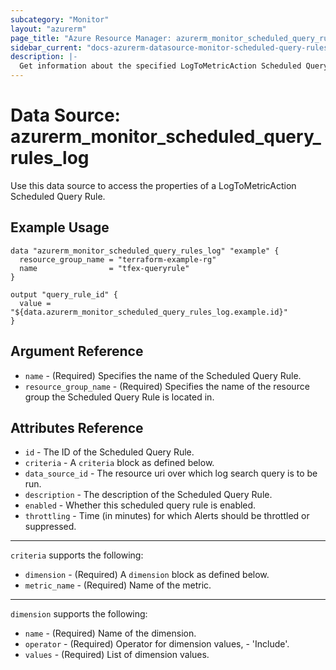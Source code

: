 ```yaml
---
subcategory: "Monitor"
layout: "azurerm"
page_title: "Azure Resource Manager: azurerm_monitor_scheduled_query_rules_log"
sidebar_current: "docs-azurerm-datasource-monitor-scheduled-query-rules-log"
description: |-
  Get information about the specified LogToMetricAction Scheduled Query Rule.
---
```


# Data Source: azurerm_monitor_scheduled_query_rules_log

Use this data source to access the properties of a LogToMetricAction Scheduled Query Rule.

## Example Usage

```hcl
data "azurerm_monitor_scheduled_query_rules_log" "example" {
  resource_group_name = "terraform-example-rg"
  name                = "tfex-queryrule"
}

output "query_rule_id" {
  value = "${data.azurerm_monitor_scheduled_query_rules_log.example.id}"
}
```

## Argument Reference

* `name` - (Required) Specifies the name of the Scheduled Query Rule.
* `resource_group_name` - (Required) Specifies the name of the resource group the Scheduled Query Rule is located in.

## Attributes Reference

* `id` - The ID of the Scheduled Query Rule.
* `criteria` - A `criteria` block as defined below.
* `data_source_id` - The resource uri over which log search query is to be run.
* `description` - The description of the Scheduled Query Rule.
* `enabled` - Whether this scheduled query rule is enabled.
* `throttling` - Time (in minutes) for which Alerts should be throttled or suppressed.

---

`criteria` supports the following:

* `dimension` - (Required) A `dimension` block as defined below.
* `metric_name` - (Required) Name of the metric.

---

`dimension` supports the following:

* `name` - (Required) Name of the dimension.
* `operator` - (Required) Operator for dimension values, - 'Include'.
* `values` - (Required) List of dimension values.
